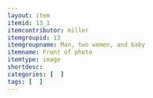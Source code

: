 ```yaml
---
layout: item
itemid: 13_1
itemcontributor: miller
itemgroupid: 13
itemgroupname: Man, two women, and baby
itemname: Front of photo
itemtype: image
shortdesc: 
categories: [  ]
tags: [  ]
---
```







